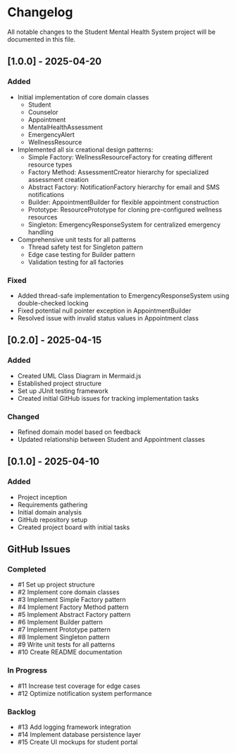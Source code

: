 # Changelog

All notable changes to the Student Mental Health System project will be documented in this file.

## [1.0.0] - 2025-04-20

### Added
- Initial implementation of core domain classes
  - Student
  - Counselor
  - Appointment
  - MentalHealthAssessment
  - EmergencyAlert
  - WellnessResource
- Implemented all six creational design patterns:
  - Simple Factory: WellnessResourceFactory for creating different resource types
  - Factory Method: AssessmentCreator hierarchy for specialized assessment creation
  - Abstract Factory: NotificationFactory hierarchy for email and SMS notifications
  - Builder: AppointmentBuilder for flexible appointment construction
  - Prototype: ResourcePrototype for cloning pre-configured wellness resources
  - Singleton: EmergencyResponseSystem for centralized emergency handling
- Comprehensive unit tests for all patterns
  - Thread safety test for Singleton pattern
  - Edge case testing for Builder pattern
  - Validation testing for all factories

### Fixed
- Added thread-safe implementation to EmergencyResponseSystem using double-checked locking
- Fixed potential null pointer exception in AppointmentBuilder
- Resolved issue with invalid status values in Appointment class

## [0.2.0] - 2025-04-15

### Added
- Created UML Class Diagram in Mermaid.js
- Established project structure
- Set up JUnit testing framework
- Created initial GitHub issues for tracking implementation tasks

### Changed
- Refined domain model based on feedback
- Updated relationship between Student and Appointment classes

## [0.1.0] - 2025-04-10

### Added
- Project inception
- Requirements gathering
- Initial domain analysis
- GitHub repository setup
- Created project board with initial tasks

## GitHub Issues

### Completed
- #1 Set up project structure
- #2 Implement core domain classes
- #3 Implement Simple Factory pattern
- #4 Implement Factory Method pattern
- #5 Implement Abstract Factory pattern
- #6 Implement Builder pattern
- #7 Implement Prototype pattern
- #8 Implement Singleton pattern
- #9 Write unit tests for all patterns
- #10 Create README documentation

### In Progress
- #11 Increase test coverage for edge cases
- #12 Optimize notification system performance

### Backlog
- #13 Add logging framework integration
- #14 Implement database persistence layer
- #15 Create UI mockups for student portal
